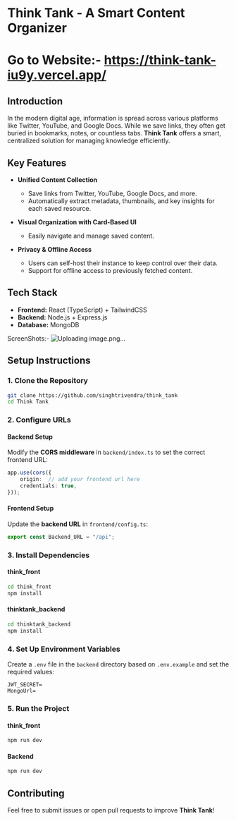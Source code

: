 # Think Tank - A Smart Content Organizer 
# Go to Website:- https://think-tank-iu9y.vercel.app/

## Introduction

In the modern digital age, information is spread across various platforms like Twitter, YouTube, and Google Docs. While we save links, they often get buried in bookmarks, notes, or countless tabs. **Think Tank** offers a smart, centralized solution for managing knowledge efficiently.
## Key Features

- **Unified Content Collection**
  - Save links from Twitter, YouTube, Google Docs, and more.
  - Automatically extract metadata, thumbnails, and key insights for each saved resource.

- **Visual Organization with Card-Based UI**
  - Easily navigate and manage saved content.
  
- **Privacy & Offline Access**
  - Users can self-host their instance to keep control over their data.
  - Support for offline access to previously fetched content.

## Tech Stack

- **Frontend:** React (TypeScript) + TailwindCSS
- **Backend:** Node.js + Express.js
- **Database:** MongoDB

ScreenShots:- 
![Uploading image.png…]()

## Setup Instructions

### 1. Clone the Repository
```sh
git clone https://github.com/singhtrivendra/think_tank
cd Think Tank
```

### 2. Configure URLs
#### **Backend Setup**
Modify the **CORS middleware** in `backend/index.ts` to set the correct frontend URL:
```ts
app.use(cors({
    origin:  // add your frontend url here 
    credentials: true,
}));
```

#### **Frontend Setup**
Update the **backend URL** in `frontend/config.ts`:
```ts
export const Backend_URL = "/api";
```

### 3. Install Dependencies
#### **think_front**
```sh
cd think_front
npm install
```

#### **thinktank_backend**
```sh
cd thinktank_backend
npm install
```

### 4. Set Up Environment Variables
Create a `.env` file in the `backend` directory based on `.env.example` and set the required values:
```
JWT_SECRET=
MongoUrl=
```

### 5. Run the Project
#### **think_front**
```sh
npm run dev
```

#### **Backend**
```sh
npm run dev
```

## Contributing
Feel free to submit issues or open pull requests to improve **Think Tank**!
